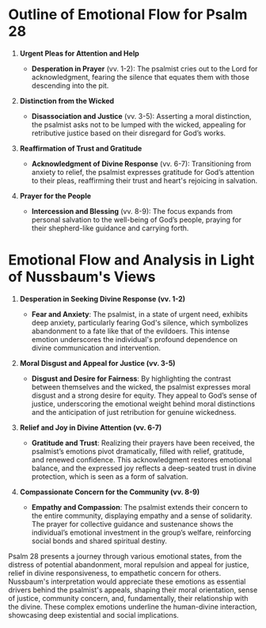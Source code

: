 # Outline of Emotional Flow for Psalm 28

1. **Urgent Pleas for Attention and Help**
    - **Desperation in Prayer** (vv. 1-2): The psalmist cries out to the Lord for acknowledgment, fearing the silence that equates them with those descending into the pit.
    
2. **Distinction from the Wicked**
    - **Disassociation and Justice** (vv. 3-5): Asserting a moral distinction, the psalmist asks not to be lumped with the wicked, appealing for retributive justice based on their disregard for God’s works.
    
3. **Reaffirmation of Trust and Gratitude**
    - **Acknowledgment of Divine Response** (vv. 6-7): Transitioning from anxiety to relief, the psalmist expresses gratitude for God’s attention to their pleas, reaffirming their trust and heart's rejoicing in salvation.
    
4. **Prayer for the People**
    - **Intercession and Blessing** (vv. 8-9): The focus expands from personal salvation to the well-being of God’s people, praying for their shepherd-like guidance and carrying forth.

# Emotional Flow and Analysis in Light of Nussbaum's Views

1. **Desperation in Seeking Divine Response (vv. 1-2)**
    - **Fear and Anxiety**: The psalmist, in a state of urgent need, exhibits deep anxiety, particularly fearing God's silence, which symbolizes abandonment to a fate like that of the evildoers. This intense emotion underscores the individual's profound dependence on divine communication and intervention.
    
2. **Moral Disgust and Appeal for Justice (vv. 3-5)**
    - **Disgust and Desire for Fairness**: By highlighting the contrast between themselves and the wicked, the psalmist expresses moral disgust and a strong desire for equity. They appeal to God’s sense of justice, underscoring the emotional weight behind moral distinctions and the anticipation of just retribution for genuine wickedness.
    
3. **Relief and Joy in Divine Attention (vv. 6-7)**
    - **Gratitude and Trust**: Realizing their prayers have been received, the psalmist’s emotions pivot dramatically, filled with relief, gratitude, and renewed confidence. This acknowledgment restores emotional balance, and the expressed joy reflects a deep-seated trust in divine protection, which is seen as a form of salvation.
    
4. **Compassionate Concern for the Community (vv. 8-9)**
    - **Empathy and Compassion**: The psalmist extends their concern to the entire community, displaying empathy and a sense of solidarity. The prayer for collective guidance and sustenance shows the individual’s emotional investment in the group’s welfare, reinforcing social bonds and shared spiritual destiny.

Psalm 28 presents a journey through various emotional states, from the distress of potential abandonment, moral repulsion and appeal for justice, relief in divine responsiveness, to empathetic concern for others. Nussbaum's interpretation would appreciate these emotions as essential drivers behind the psalmist's appeals, shaping their moral orientation, sense of justice, community concern, and, fundamentally, their relationship with the divine. These complex emotions underline the human-divine interaction, showcasing deep existential and social implications.
